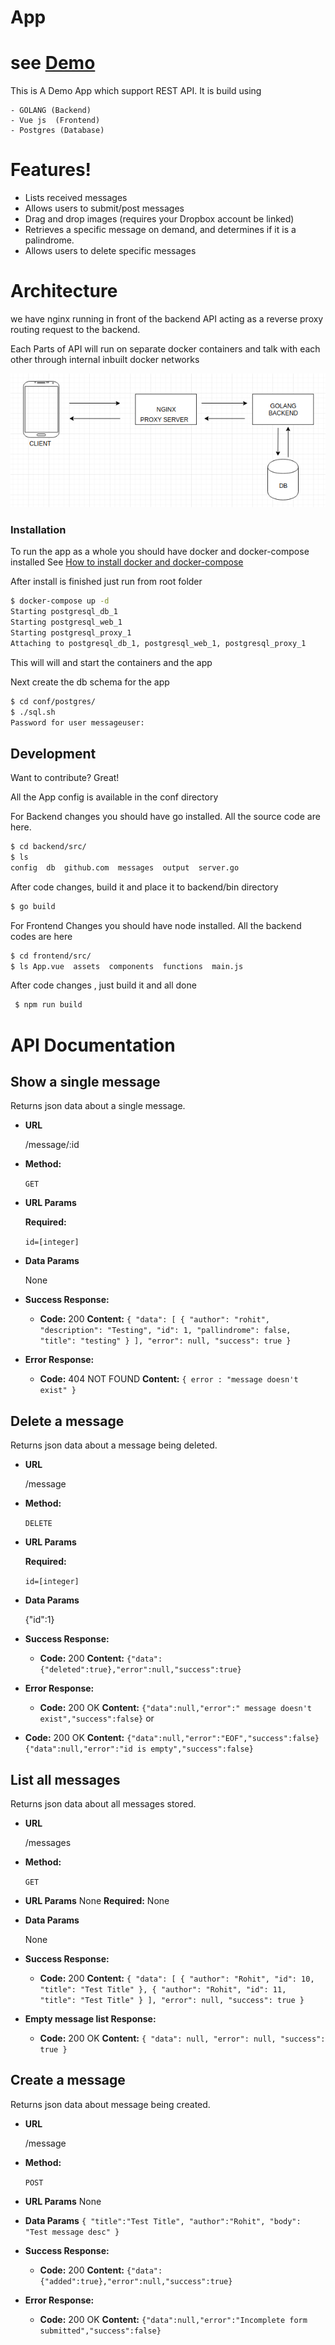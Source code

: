 #  App
  # see [Demo](http://rohit.one)
  This is A Demo App which support REST API. It is build using

    - GOLANG (Backend)
    - Vue js  (Frontend)
    - Postgres (Database)

# Features!
  - Lists received messages
  - Allows users to submit/post messages
  - Drag and drop images (requires your Dropbox account be linked)
  - Retrieves a specific message on demand, and determines if it is a
       palindrome.
  - Allows users to delete specific messages

# Architecture


we have nginx running in front of the backend API acting as a reverse proxy routing request to the backend.


Each Parts of API will run on separate docker containers and talk with each other through internal inbuilt docker networks

![Alt text](doc/Arch.png?raw=true "Architecture")

### Installation
To run the app as a whole you should have docker and docker-compose installed
See [How to install docker and docker-compose](https://medium.com/@praaveen/part-2-docker-ce-and-docker-compose-installation-with-ubuntu-ef7b16bd3531)


After install is finished just run from root folder
```sh
$ docker-compose up -d 
Starting postgresql_db_1
Starting postgresql_web_1
Starting postgresql_proxy_1
Attaching to postgresql_db_1, postgresql_web_1, postgresql_proxy_1
```
This will will and start the containers and the app

Next create the db schema for the app

```sh
$ cd conf/postgres/
$ ./sql.sh
Password for user messageuser: 
```
## Development

Want to contribute? Great!

 All the App config is available in the conf directory

 For Backend changes you should have go installed.
 All the source code are here.

 ```sh
 $ cd backend/src/
 $ ls
 config  db  github.com  messages  output  server.go
 ```

 After code changes, build it and place it to backend/bin directory
 ```sh
 $ go build
 ```

 For Frontend Changes you should have node installed.
 All the backend codes are here
 ```sh
 $ cd frontend/src/
 $ ls App.vue  assets  components  functions  main.js
 ```
 After code changes , just build it and all done

 ```sh
  $ npm run build
  ```

# API Documentation
**Show  a single message**
----
  Returns json data about a single message.

* **URL**

  /message/:id

* **Method:**

  `GET`
  
*  **URL Params**

   **Required:**
 
   `id=[integer]`

* **Data Params**

  None

* **Success Response:**

  * **Code:** 200
    **Content:** `{
    "data": [
        {
            "author": "rohit",
            "description": "Testing",
            "id": 1,
            "pallindrome": false,
            "title": "testing"
        }
    ],
    "error": null,
    "success": true
}`
 
* **Error Response:**

  * **Code:** 404 NOT FOUND 
    **Content:** `{ error : "message doesn't exist" }`

 

**Delete a message**
----
  Returns json data about a message being deleted.

* **URL**

  /message

* **Method:**

  `DELETE`
  
*  **URL Params**

   **Required:**
 
   `id=[integer]`

* **Data Params**

  {"id":1}

* **Success Response:**

  * **Code:** 200
    **Content:** `{"data":{"deleted":true},"error":null,"success":true}`
 
* **Error Response:**

  * **Code:** 200 OK
    **Content:** `{"data":null,"error":" message doesn't exist","success":false}`
or
* **Code:** 200 OK
    **Content:** `{"data":null,"error":"EOF","success":false}{"data":null,"error":"id is empty","success":false}`



**List all messages**
----
  Returns json data about all messages stored.

* **URL**

  /messages

* **Method:**

  `GET`
  
*  **URL Params**
    None
   **Required:**
    None

* **Data Params**

  None

* **Success Response:**

  * **Code:** 200
    **Content:** `{
    "data": [
        {
            "author": "Rohit",
            "id": 10,
            "title": "Test Title"
        },
        {
            "author": "Rohit",
            "id": 11,
            "title": "Test Title"
        }
    ],
    "error": null,
    "success": true
}`
 
* **Empty message list Response:**

  * **Code:** 200 OK
    **Content:** `{
    "data": null,
    "error": null,
    "success": true
}`



**Create a message**
----
  Returns json data about message being created.

* **URL**

  /message

* **Method:**

  `POST`
  
*  **URL Params**
    None
   
* **Data Params**
`{
	"title":"Test Title",
	"author":"Rohit",
	"body": "Test message desc"
}`
* **Success Response:**

  * **Code:** 200
    **Content:** `{"data":{"added":true},"error":null,"success":true}`
 
* **Error Response:**

  * **Code:** 200 OK
    **Content:** `{"data":null,"error":"Incomplete form submitted","success":false}`



